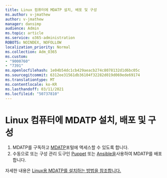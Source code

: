 ```yaml
---
title: Linux 컴퓨터에 MDATP 설치, 배포 및 구성
ms.author: v-jmathew
author: v-jmathew
manager: dansimp
audience: Admin
ms.topic: article
ms.service: o365-administration
ROBOTS: NOINDEX, NOFOLLOW
localization_priority: Normal
ms.collection: Adm_O365
ms.custom:
- "9000760"
- "7391"
ms.openlocfilehash: 1e04b54dc1cb429aeacb274c8078132d1d6bc05c
ms.sourcegitcommit: 6312ee31561db36104f32282d019d069ede69174
ms.translationtype: MT
ms.contentlocale: ko-KR
ms.lasthandoff: 03/11/2021
ms.locfileid: "50737810"
---
```

# <a name="install-deploy-and-configure-mdatp-on-a-linux-machine"></a>Linux 컴퓨터에 MDATP 설치, 배포 및 구성

1. MDATP를 구독하고 [MDATP](https://go.microsoft.com/fwlink/?linkid=2144512)포털에 액세스할 수 있도록 합니다.
2. 수동으로 또는 [](https://go.microsoft.com/fwlink/?linkid=2144809) 구성 관리 도구인 [Puppet](https://go.microsoft.com/fwlink/?linkid=2144715) 또는 [Ansible을](https://go.microsoft.com/fwlink/?linkid=2144716)사용하여 MDATP를 배포합니다.

자세한 내용은 [Linux용 MDATP를 설치하는 방법을 참조합니다.](https://go.microsoft.com/fwlink/?linkid=2144717)
